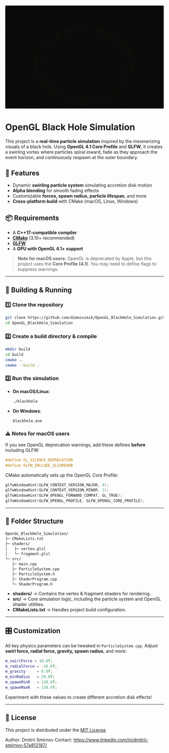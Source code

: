 
![Alt Text](https://github.com/dimasximik/OpenGL_BlackHole_Simulation/blob/main/blackholeOptimized.gif)
# OpenGL Black Hole Simulation

This project is a **real-time particle simulation** inspired by the mesmerizing visuals of a black hole. Using **OpenGL 4.1 Core Profile** and **GLFW**, it creates a swirling vortex where particles spiral inward, fade as they approach the event horizon, and continuously respawn at the outer boundary.

## 🌌 Features

- Dynamic **swirling particle system** simulating accretion disk motion
- **Alpha blending** for smooth fading effects
- Customizable **forces, spawn radius, particle lifespan**, and more
- **Cross-platform build** with CMake (macOS, Linux, Windows)

## 📦 Requirements

- A **C++17-compatible compiler**
- [**CMake**](https://cmake.org/) (3.10+ recommended)
- [**GLFW**](https://www.glfw.org/)
- A **GPU with OpenGL 4.1+ support**

> **Note for macOS users**: OpenGL is deprecated by Apple, but this project uses the **Core Profile (4.1)**. You may need to define flags to suppress warnings.

---

## 🔧 Building & Running

### 1️⃣ Clone the repository
```bash
git clone https://github.com/dimasximik/OpenGL_BlackHole_Simulation.git
cd OpenGL_BlackHole_Simulation
```

### 2️⃣ Create a build directory & compile
```bash
mkdir build
cd build
cmake ..
cmake --build .
```

### 3️⃣ Run the simulation
- **On macOS/Linux**:
  ```bash
  ./blackhole
  ```
- **On Windows**:
  ```bash
  blackhole.exe
  ```

### ⚠️ Notes for macOS users
If you see OpenGL deprecation warnings, add these defines **before** including GLFW:
```cpp
#define GL_SILENCE_DEPRECATION
#define GLFW_INCLUDE_GLCOREARB
```
CMake automatically sets up the OpenGL Core Profile:
```cpp
glfwWindowHint(GLFW_CONTEXT_VERSION_MAJOR, 4);
glfwWindowHint(GLFW_CONTEXT_VERSION_MINOR, 1);
glfwWindowHint(GLFW_OPENGL_FORWARD_COMPAT, GL_TRUE);
glfwWindowHint(GLFW_OPENGL_PROFILE, GLFW_OPENGL_CORE_PROFILE);
```

---

## 📁 Folder Structure

```
OpenGL_BlackHole_Simulation/
├─ CMakeLists.txt
├─ shaders/
│   ├─ vertex.glsl
│   └─ fragment.glsl
└─ src/
   ├─ main.cpp
   ├─ ParticleSystem.cpp
   ├─ ParticleSystem.h
   ├─ ShaderProgram.cpp
   └─ ShaderProgram.h
```

- **shaders/** → Contains the vertex & fragment shaders for rendering.
- **src/** → Core simulation logic, including the particle system and OpenGL shader utilities.
- **CMakeLists.txt** → Handles project build configuration.

---

## 🎛️ Customization

All key physics parameters can be tweaked in `ParticleSystem.cpp`. Adjust **swirl force, radial force, gravity, spawn radius**, and more:
```cpp
m_swirlForce = 10.0f;
m_radialForce = -16.0f;
m_gravity     = 0.0f;
m_minRadius   = 20.0f;
m_spawnMinR   = 120.0f;
m_spawnMaxR   = 130.0f;
```
Experiment with these values to create different accretion disk effects!

---

## 📜 License

This project is distributed under the [MIT License](https://opensource.org/license/mit)

Author: Dmitrii Smirnov 
Contact: https://www.linkedin.com/in/dmitrii-smirnov-57a812187/
